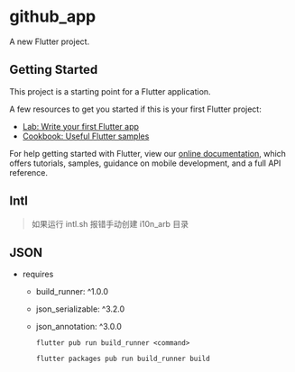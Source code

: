 # github_app

A new Flutter project.

## Getting Started

This project is a starting point for a Flutter application.

A few resources to get you started if this is your first Flutter project:

- [Lab: Write your first Flutter app](https://flutter.dev/docs/get-started/codelab)
- [Cookbook: Useful Flutter samples](https://flutter.dev/docs/cookbook)

For help getting started with Flutter, view our
[online documentation](https://flutter.dev/docs), which offers tutorials,
samples, guidance on mobile development, and a full API reference.

## Intl

> 如果运行 intl.sh 报错手动创建 i10n_arb 目录

## JSON

- requires

  - build_runner: ^1.0.0
  - json_serializable: ^3.2.0
  - json_annotation: ^3.0.0

    `flutter pub run build_runner <command>`

    `flutter packages pub run build_runner build`